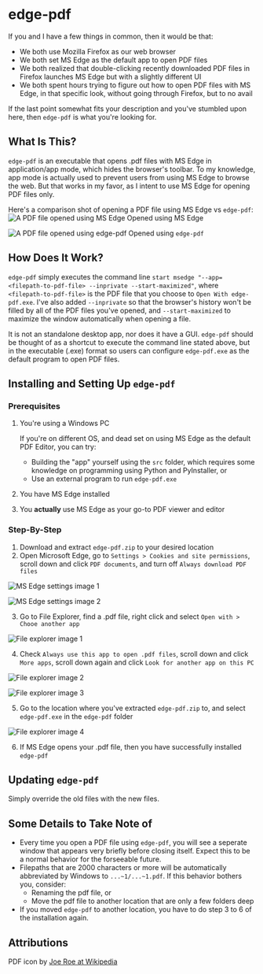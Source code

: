 # edge-pdf

If you and I have a few things in common, then it would be that:

-   We both use Mozilla Firefox as our web browser
-   We both set MS Edge as the default app to open PDF files
-   We both realized that double-clicking recently downloaded PDF files in Firefox launches MS Edge but with a slightly different UI
-   We both spent hours trying to figure out how to open PDF files with MS Edge, in that specific look, without going through Firefox, but to no avail

If the last point somewhat fits your description and you've stumbled upon here, then `edge-pdf` is what you're looking for.

## What Is This?

`edge-pdf` is an executable that opens .pdf files with MS Edge in application/app mode, which hides the browser's toolbar. To my knowledge, app mode is actually used to prevent users from using MS Edge to browse the web. But that works in my favor, as I intent to use MS Edge for opening PDF files only.

Here's a comparison shot of opening a PDF file using MS Edge vs `edge-pdf`:
![A PDF file opened using MS Edge](docs/comparison-msedge.png)
Opened using MS Edge

![A PDF file opened using edge-pdf](docs/comparison-edgepdf.png)
Opened using `edge-pdf`

## How Does It Work?

`edge-pdf` simply executes the command line `start msedge "--app=<filepath-to-pdf-file> --inprivate --start-maximized"`, where `<filepath-to-pdf-file>` is the PDF file that you choose to `Open With edge-pdf.exe`. I've also added `--inprivate` so that the browser's history won't be filled by all of the PDF files you've opened, and `--start-maximized` to maximize the window automatically when opening a file.

It is not an standalone desktop app, nor does it have a GUI. `edge-pdf` should be thought of as a shortcut to execute the command line stated above, but in the executable (.exe) format so users can configure `edge-pdf.exe` as the default program to open PDF files.

## Installing and Setting Up `edge-pdf`

### Prerequisites

1.  You're using a Windows PC

    If you're on different OS, and dead set on using MS Edge as the default PDF Editor, you can try:

    -   Building the "app" yourself using the `src` folder, which requires some knowledge on programming using Python and PyInstaller, or
    -   Use an external program to run `edge-pdf.exe`

2.  You have MS Edge installed
3.  You **actually** use MS Edge as your go-to PDF viewer and editor

### Step-By-Step

1.  Download and extract `edge-pdf.zip` to your desired location
2.  Open Microsoft Edge, go to `Settings > Cookies and site permissions`, scroll down and click `PDF documents`, and turn off `Always download PDF files`

![MS Edge settings image 1](docs/installation-msedge-settings-1.jpeg)

![MS Edge settings image 2](docs/installation-msedge-settings-2.jpeg)

3.  Go to File Explorer, find a .pdf file, right click and select `Open with > Chooe another app`

![File explorer image 1](docs/installation-file-explorer-1.png)

4.  Check `Always use this app to open .pdf files`, scroll down and click `More apps`, scroll down again and click `Look for another app on this PC`

![File explorer image 2](docs/installation-file-explorer-2.png)

![File explorer image 3](docs/installation-file-explorer-3.png)

5.  Go to the location where you've extracted `edge-pdf.zip` to, and select `edge-pdf.exe` in the `edge-pdf` folder

![File explorer image 4](docs/installation-file-explorer-4.png)

6.  If MS Edge opens your .pdf file, then you have successfully installed `edge-pdf`

## Updating `edge-pdf`

Simply override the old files with the new files.

## Some Details to Take Note of

-   Every time you open a PDF file using `edge-pdf`, you will see a seperate window that appears very briefly before closing itself. Expect this to be a normal behavior for the forseeable future.
-   Filepaths that are 2000 characters or more will be automatically abbreviated by Windows to `...~1/...~1.pdf`. If this behavior bothers you, consider:
    -   Renaming the pdf file, or
    -   Move the pdf file to another location that are only a few folders deep
- If you moved `edge-pdf` to another location, you have to do step 3 to 6 of the installation again.

## Attributions

PDF icon by [Joe Roe at Wikipedia](https://commons.wikimedia.org/w/index.php?curid=109826599)

